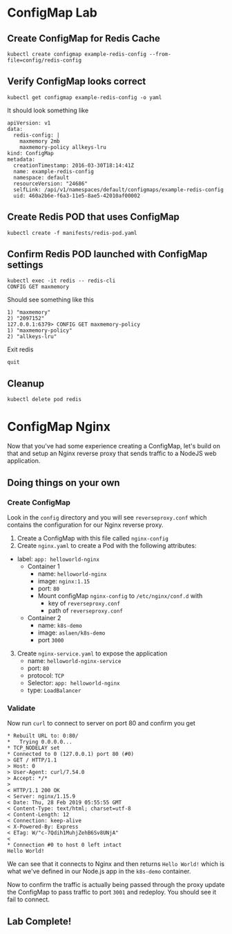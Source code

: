 # ConfigMap Lab

## Create ConfigMap for Redis Cache
```
kubectl create configmap example-redis-config --from-file=config/redis-config
```

## Verify ConfigMap looks correct
```
kubectl get configmap example-redis-config -o yaml
```

It should look something like 
```
apiVersion: v1
data:
  redis-config: |
    maxmemory 2mb
    maxmemory-policy allkeys-lru
kind: ConfigMap
metadata:
  creationTimestamp: 2016-03-30T18:14:41Z
  name: example-redis-config
  namespace: default
  resourceVersion: "24686"
  selfLink: /api/v1/namespaces/default/configmaps/example-redis-config
  uid: 460a2b6e-f6a3-11e5-8ae5-42010af00002
```

## Create Redis POD that uses ConfigMap
```
kubectl create -f manifests/redis-pod.yaml
```

## Confirm Redis POD launched with ConfigMap settings
```
kubectl exec -it redis -- redis-cli
CONFIG GET maxmemory
```

Should see something like this 
```
1) "maxmemory"
2) "2097152"
127.0.0.1:6379> CONFIG GET maxmemory-policy
1) "maxmemory-policy"
2) "allkeys-lru"
```

Exit redis
```
quit
```

## Cleanup
```
kubectl delete pod redis
```

# ConfigMap Nginx 
Now that you've had some experience creating a ConfigMap, let's build on that and setup an Nginx reverse proxy that sends traffic to a NodeJS web application. 

## Doing things on your own 

### Create ConfigMap
Look in the `config` directory and you will see `reverseproxy.conf` which contains the configuration for our Nginx reverse proxy. 

1. Create a ConfigMap with this file called `nginx-config` 
2. Create `nginx.yaml`  to create a Pod with the following attributes:
  * label: `app: helloworld-nginx`
	* Container 1
		* name: `helloworld-nginx`
		* image: `nginx:1.15`
		* port: `80`
		* Mount configMap `nginx-config`  to `/etc/nginx/conf.d` with 
			* key of `reverseproxy.conf` 
			* path of `reverseproxy.conf`
	* Container 2
		* name: `k8s-demo`
		* image: `aslaen/k8s-demo`
		* port `3000`
3. Create `nginx-service.yaml` to expose the application 
	* name: `helloworld-nginx-service`
	* port: `80`
	* protocol: `TCP`
	* Selector: `app: helloworld-nginx`
	* type: `LoadBalancer`
	
### Validate
Now run `curl` to connect to server on port 80 and confirm you get 
```
* Rebuilt URL to: 0:80/
*   Trying 0.0.0.0...
* TCP_NODELAY set
* Connected to 0 (127.0.0.1) port 80 (#0)
> GET / HTTP/1.1
> Host: 0
> User-Agent: curl/7.54.0
> Accept: */*
>
< HTTP/1.1 200 OK
< Server: nginx/1.15.9
< Date: Thu, 28 Feb 2019 05:55:55 GMT
< Content-Type: text/html; charset=utf-8
< Content-Length: 12
< Connection: keep-alive
< X-Powered-By: Express
< ETag: W/"c-7Qdih1MuhjZehB6Sv8UNjA"
<
* Connection #0 to host 0 left intact
Hello World!
```   

We can see that it connects to Nginx and then returns `Hello World!` which is what we've defined in our Node.js app in the `k8s-demo` container.

Now to confirm the traffic is actually being passed through the proxy update the ConfigMap to pass traffic to port `3001` and redeploy.  You should see it fail to connect. 

## Lab Complete! 
